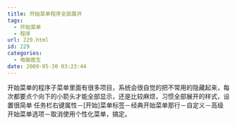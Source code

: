 ```yaml
---
title: 开始菜单程序全部展开
tags:
  - 开始菜单
  - 程序
url: 229.html
id: 229
categories:
  - 电脑医生
date: 2009-05-30 03:23:44
---
```


开始菜单的程序子菜单里面有很多项目，系统会很自觉的把不常用的隐藏起来，每次都要点个向下的小箭头才能全部显示，还是比较麻烦，习惯全部展开的样式，设置很简单 任务栏右键属性－\[开始\]菜单标签－经典开始菜单那行－自定义－高级开始菜单选项－取消使用个性化菜单，搞定。